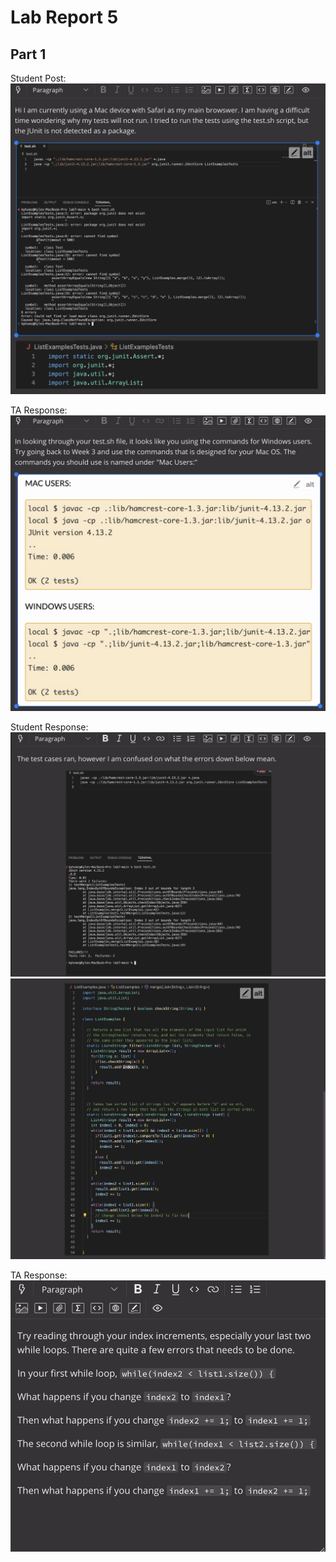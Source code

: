# Lab Report 5

## Part 1

Student Post: 
![image](sr.png)

TA Response:
![image](maks.png)

Student Response:
![image](fa.png)
![image](fs.png)

TA Response:
![image](ta.png)
